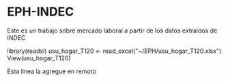 # EPH-INDEC
Este es un trabajo sobre mercado laboral a partir de los datos extraidos de INDEC

library(readxl)
usu_hogar_T120 <- read_excel("~/EPH/usu_hogar_T120.xlsx")
View(usu_hogar_T120)

Esta linea la agregue en remoto

